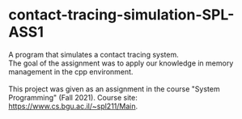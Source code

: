 # contact-tracing-simulation-SPL-ASS1
A program that simulates a contact tracing system.<br />
The goal of the assignment was to apply our knowledge in memory management in the cpp environment.<br />
<br />
This project was given as an assignment in the course "System Programming" (Fall 2021). Course site: https://www.cs.bgu.ac.il/~spl211/Main.
